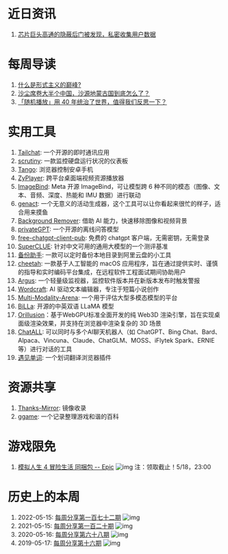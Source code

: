 # 近日资讯

1. [芯片巨头高通的隐蔽后门被发现，私密收集用户数据](https://zhuanlan.zhihu.com/p/628209455)

# 每周导读

1. [什么是形式主义的巅峰?](https://www.zhihu.com/question/599792293)
2. [沙尘席卷大半个中国，沙源地蒙古国到底怎么了？](https://mp.weixin.qq.com/s/avXV_GJYQrcat4rl5fmkfg)
3. [「随机播放」用 40 年统治了世界，值得我们反思一下？](https://mp.weixin.qq.com/s/y0AMvxt1zfyKa9FfB_Jo5g)

# 实用工具

1. [Tailchat](https://github.com/msgbyte/tailchat): 一个开源的即时通讯应用 
2. [scrutiny](https://github.com/AnalogJ/scrutiny): 一款监控硬盘运行状况的仪表板
3. [Tango](https://github.com/yume-chan/ya-webadb): 浏览器控制安卓手机
4. [ZyPlayer](https://github.com/Hiram-Wong/ZyPlayer): 跨平台桌面端视频资源播放器
5. [ImageBind](https://github.com/facebookresearch/ImageBind): Meta 开源 ImageBind，可让模型跨 6 种不同的模态（图像、文本、音频、深度、热能和 IMU 数据）进行联动
6. [genact](https://github.com/svenstaro/genact): 一个无意义的活动生成器，这个工具可以让你看起来很忙的样子，适合用来摸鱼
7. [Background Remover](https://github.com/nadermx/backgroundremover): 借助 AI 能力，快速移除图像和视频背景
8. [privateGPT](https://github.com/imartinez/privateGPT): 一个开源的离线问答模型
9. [free-chatgpt-client-pub](https://github.com/akl7777777/free-chatgpt-client-pub): 免费的 chatgpt 客户端，无需密钥，无需登录
10. [SuperCLUE](https://github.com/CLUEbenchmark/SuperCLUE): 针对中文可用的通用大模型的一个测评基准
11. [备份助手](https://github.com/chenxingk/AliYunPan): 一款可以定时备份本地目录到阿里云盘的小工具
12. [cheetah](https://github.com/leetcode-mafia/cheetah): 一款基于人工智能的 macOS 应用程序，旨在通过提供实时、谨慎的指导和实时编码平台集成，在远程软件工程面试期间协助用户
13. [Argus](https://github.com/release-argus/Argus/): 一个轻量级监视器，监控软件版本并在新版本发布时触发警报
14. [Wordcraft](https://github.com/PAIR-code/wordcraft): AI 驱动文本编辑器，专注于短篇小说创作
15. [Multi-Modality-Arena](https://github.com/OpenGVLab/Multi-Modality-Arena): 一个用于评估大型多模态模型的平台
16. [BiLLa](https://github.com/Neutralzz/BiLLa): 开源的中英双语 LLaMA 模型
17. [Orillusion](https://github.com/Orillusion/orillusion)：基于WebGPU标准全面开发的纯 Web3D 渲染引擎，旨在实现桌面级渲染效果，并支持在浏览器中渲染复杂的 3D 场景
18. [ChatALL](https://github.com/sunner/ChatALL): 可以同时与多个AI聊天机器人（如 ChatGPT、Bing Chat、Bard、Alpaca、Vincuna、Claude、ChatGLM、MOSS、iFlytek Spark、ERNIE 等）进行对话的工具
19. [遇见单词](https://github.com/metnews/word-extension): 一个划词翻译浏览器插件

# 资源共享

1. [Thanks-Mirror](https://github.com/eryajf/Thanks-Mirror): 镜像收录
2. [ggame](https://github.com/gledos/ggame): 一个记录整理游戏和谐的百科

# 游戏限免

1. [模拟人生 4 冒险生活 同捆包 -- Epic](https://store.epicgames.com/p/the-sims-4--the-daring-lifestyle-bundle)
![img](https://mmbiz.qpic.cn/sz_mmbiz_jpg/pDARXZuibAKQ7ianibkpa4vC6JLK1el8myk7BLk5ia4EoOrzPBqicgMnHzTUicsYaq564T1Yx328u1iaiaSKRLDK2icpefw/640?wx_fmt=jpeg)
注：领取截止！5/18，23:00

# 历史上的本周

1. 2022-05-15: [每周分享第一百七十二期](https://mp.weixin.qq.com/s/A-ZpgtRjSNXX6Z54OYDYEg)
![img](https://mmbiz.qpic.cn/sz_mmbiz_png/pDARXZuibAKTN69RoeTwhjdDCViccfhnW6b7DtF4m4BwQEvVuw6V0AH7Ss5yrsmQqXZzGgCIVvtDtpICserxFDOA/640?wx_fmt=png&wxfrom=5&wx_lazy=1&wx_co=1)
2. 2021-05-15: [每周分享第一百二十期](https://mp.weixin.qq.com/s/yMrG3JGSaDGHbRwl6ojDoA)
![img](https://mmbiz.qpic.cn/sz_mmbiz_png/pDARXZuibAKQ0Isx0FwsEYObx1WeX3gwQ0Got1BLjVEasAW11aDGBEv9GtQHIxAlqw1icEztmGTX0PFN6OGibyhzA/640?wx_fmt=png&wxfrom=5&wx_lazy=1&wx_co=1)
3. 2020-05-16: [每周分享第六十八期](https://mp.weixin.qq.com/s/x6wBRsHGRNYfUFyJNxtuMw)
![img](https://mmbiz.qpic.cn/sz_mmbiz_jpg/pDARXZuibAKQoqFGbv0OsdE92mR4SjwkSichBmVuKW4UG7UboBsUdFlpPmJg9ichrnvUCBV09qqqmoibxy06k1H1gg/640?wx_fmt=jpeg&wxfrom=5&wx_lazy=1&wx_co=1)
4. 2019-05-17: [每周分享第十六期](https://mp.weixin.qq.com/s/rs2LUqM3-314lpzcV71fPQ)
![img](https://mmbiz.qpic.cn/mmbiz_jpg/pDARXZuibAKRpK90p17MNAsdBGp7Uo0icA5S38Ab5aiap6Lf6luxg5pd7PE6CnmW9o1E87ezQQ7YRKUchBOicBiaDzg/640?wx_fmt=jpeg&wxfrom=5&wx_lazy=1&wx_co=1)
